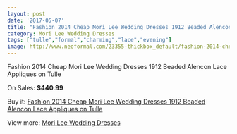 ```yaml
---
layout: post
date: '2017-05-07'
title: "Fashion 2014 Cheap Mori Lee Wedding Dresses 1912 Beaded Alencon Lace Appliques on Tulle"
category: Mori Lee Wedding Dresses
tags: ["tulle","formal","charming","lace","evening"]
image: http://www.neoformal.com/23355-thickbox_default/fashion-2014-cheap-mori-lee-wedding-dresses-1912-beaded-alencon-lace-appliques-on-tulle.jpg
---
```

Fashion 2014 Cheap Mori Lee Wedding Dresses 1912 Beaded Alencon Lace Appliques on Tulle

On Sales: **$440.99**
<a href="https://www.neoformal.com/en/mori-lee-wedding-dresses-2014/7836-fashion-2014-cheap-mori-lee-wedding-dresses-1912-beaded-alencon-lace-appliques-on-tulle.html"><amp-img layout="responsive" width="600" height="600" src="//www.neoformal.com/23355-thickbox_default/fashion-2014-cheap-mori-lee-wedding-dresses-1912-beaded-alencon-lace-appliques-on-tulle.jpg" alt="Fashion 2014 Cheap Mori Lee Wedding Dresses 1912 Beaded Alencon Lace Appliques on Tulle 0" /></a>
<a href="https://www.neoformal.com/en/mori-lee-wedding-dresses-2014/7836-fashion-2014-cheap-mori-lee-wedding-dresses-1912-beaded-alencon-lace-appliques-on-tulle.html"><amp-img layout="responsive" width="600" height="600" src="//www.neoformal.com/23358-thickbox_default/fashion-2014-cheap-mori-lee-wedding-dresses-1912-beaded-alencon-lace-appliques-on-tulle.jpg" alt="Fashion 2014 Cheap Mori Lee Wedding Dresses 1912 Beaded Alencon Lace Appliques on Tulle 1" /></a>
<a href="https://www.neoformal.com/en/mori-lee-wedding-dresses-2014/7836-fashion-2014-cheap-mori-lee-wedding-dresses-1912-beaded-alencon-lace-appliques-on-tulle.html"><amp-img layout="responsive" width="600" height="600" src="//www.neoformal.com/23357-thickbox_default/fashion-2014-cheap-mori-lee-wedding-dresses-1912-beaded-alencon-lace-appliques-on-tulle.jpg" alt="Fashion 2014 Cheap Mori Lee Wedding Dresses 1912 Beaded Alencon Lace Appliques on Tulle 2" /></a>
<a href="https://www.neoformal.com/en/mori-lee-wedding-dresses-2014/7836-fashion-2014-cheap-mori-lee-wedding-dresses-1912-beaded-alencon-lace-appliques-on-tulle.html"><amp-img layout="responsive" width="600" height="600" src="//www.neoformal.com/23356-thickbox_default/fashion-2014-cheap-mori-lee-wedding-dresses-1912-beaded-alencon-lace-appliques-on-tulle.jpg" alt="Fashion 2014 Cheap Mori Lee Wedding Dresses 1912 Beaded Alencon Lace Appliques on Tulle 3" /></a>

Buy it: [Fashion 2014 Cheap Mori Lee Wedding Dresses 1912 Beaded Alencon Lace Appliques on Tulle](https://www.neoformal.com/en/mori-lee-wedding-dresses-2014/7836-fashion-2014-cheap-mori-lee-wedding-dresses-1912-beaded-alencon-lace-appliques-on-tulle.html "Fashion 2014 Cheap Mori Lee Wedding Dresses 1912 Beaded Alencon Lace Appliques on Tulle")

View more: [Mori Lee Wedding Dresses](https://www.neoformal.com/en/67-mori-lee-wedding-dresses-2014 "Mori Lee Wedding Dresses")